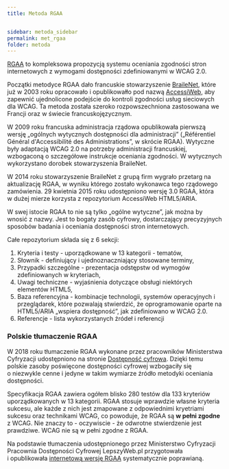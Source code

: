 ```yaml
---
title: Metoda RGAA


sidebar: metoda_sidebar
permalink: met_rgaa
folder: metoda
---
```


[RGAA](https://www.gov.pl/web/dostepnosc-cyfrowa/francuska-metodyka-badania-dostepnosci-rgaa) to kompleksowa propozycją systemu oceniania zgodności stron internetowych z wymogami dostępności zdefiniowanymi w WCAG 2.0. 

Początki metodyce RGAA dało francuskie stowarzyszenie [BraileNet](https://www.braillenet.org/), które już w 2003 roku opracowało i opublikowałło pod nazwą [AccessiWeb](https://www.braillenet.org/accessibilite-numerique/cadre-technique/), aby zapewnić ujednolicone podejście do kontroli zgodności usług sieciowych dla WCAG. Ta metoda została szeroko rozpowszechniona zastosowana we Francji oraz w&nbsp;świecie francuskojęzycznym.

W 2009 roku francuska administracja rządowa opublikowała pierwszą wersję „ogólnych wytycznych dostępności dla administracji” („Référentiel Général d'Accessibilité des Administrations”, w&nbsp;skrócie RGAA). Wytyczne były adaptacją WCAG 2.0 na potrzeby administracji francuskiej, wzbogaconą o&nbsp;szczegółowe instrukcje oceniania zgodności. W&nbsp;wytycznych wykorzystano dorobek stowarzyszenia BraileNet.

W 2014 roku stowarzyszenie BraileNet z grupą firm wygrało przetarg na aktualizację RGAA, w wyniku którego zostało wykonawca tego rządowego zamówienia. 29 kwietnia 2015 roku udostępniono wersję 3.0 RGAA, która w&nbsp;dużej mierze korzysta z&nbsp;repozytorium AccessiWeb HTML5/ARIA.   

W swej istocie RGAA to nie są tylko „ogólne wytyczne”, jak można by wnosić z&nbsp;nazwy. Jest to bogaty zasób cyfrowy, dostarczający precyzyjnych sposobów badania i&nbsp;oceniania dostępności stron internetowych.

Całe repozytorium składa się z 6 sekcji:

1. Kryteria i testy - uporządkowane w 13 kategorii - tematów,
2. Słownik - definiujący i ujednoznaczniający stosowane terminy,
3. Przypadki szczególne - prezentacja odstępstw od wymogów zdefiniowanych w kryteriach,
4. Uwagi techniczne - wyjaśnienia dotyczące obsługi niektórych elementów HTML5,
5. Baza referencyjna - kombinacje technologii, systemów operacyjnych i przeglądarek, które pozwalają stwierdzić, że oprogramowanie oparte na HTML5/ARIA „wspiera dostępność”, jak zdefiniowano w&nbsp;WCAG 2.0.
6. Referencje - lista wykorzystanych źródeł i referencji

### Polskie tłumaczenie RGAA 

W 2018 roku tłumaczenie RGAA wykonane przez pracowników Ministerstwa Cyfryzacji udostępniono na stronie [Dostępność cyfrowa](https://www.gov.pl/web/dostepnosc-cyfrowa/francuska-metodyka-badania-dostepnosci-rgaa). Dzięki temu polskie zasoby poświęcone dostępności cyfrowej wzbogaciły się o&nbsp;niezwykle cenne i&nbsp;jedyne w&nbsp;takim wymiarze źródło metodyki oceniania dostępności.

Specyfikacja RGAA zawiera ogółem blisko 280 testów dla 133 kryteriów uporządkowanych w&nbsp;13 kategorii. RGAA stosuje wprawdzie własne kryteria sukcesu, ale każde z&nbsp;nich jest zmapowane z&nbsp;odpowiednimi kryetriami sukcesu oraz technikami WCAG, co powoduje, że RGAA są **w pełni zgodne** z WCAG. Nie znaczy to - oczywiscie - że odwrotne stwierdzenie jest prawdziwe. WCAG nie są w pełni zgodne z RGAA.

Na podstawie tłumaczenia udostępnionego przez Ministerstwo Cyfryzacji Pracownia Dostępności Cyfrowej LepszyWeb.pl przygotowała i&nbsp;opublikowała [internetową wersję RGAA](https://rgaa.lepszyweb.pl) systematycznie poprawianą.
   
